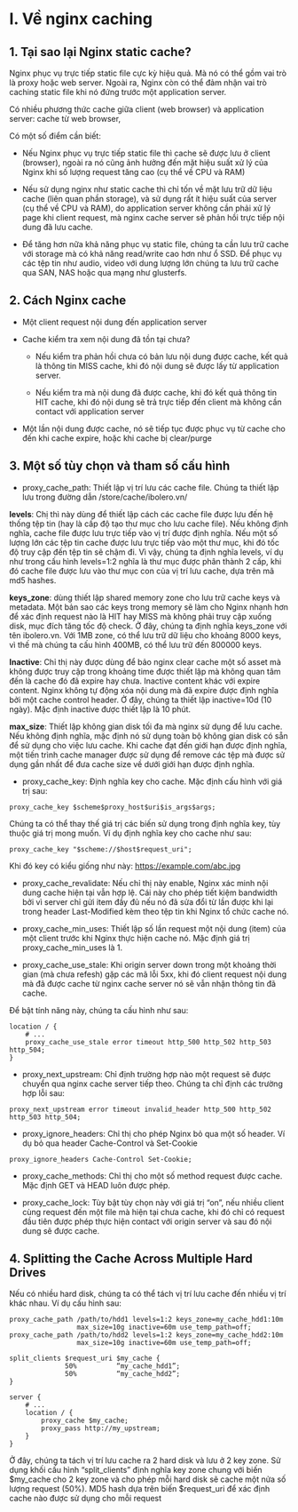 # I. Về nginx caching

## 1. Tại sao lại Nginx static cache?

Nginx phục vụ trực tiếp static file cực kỳ hiệu quả. Mà nó có thể gồm vai trò là proxy hoặc web server. Ngoài ra, Nginx còn có thể đảm nhận vai trò caching static file khi nó đứng trước một application server.

Có nhiều phương thức cache giữa client (web browser) và application server: cache từ web browser,
 
Có một số điểm cần biết:

- Nếu Nginx phục vụ trực tiếp static file thì cache sẽ được lưu ở client (browser), ngoài ra nó cũng ảnh hưởng đến mặt hiệu suất xử lý của Nginx khi số lượng request tăng cao (cụ thể về CPU và RAM)

- Nếu sử dụng nginx như static cache thì chỉ tốn về mặt lưu trữ dữ liệu cache (liên quan phần storage), và sử dụng rất ít hiệu suất của server (cụ thể về CPU và RAM), do application server không cần phải xử lý page khi client request, mà nginx cache server sẽ phản hồi trực tiếp nội dung đã lưu cache.

- Để tăng hơn nữa khả năng phục vụ static file, chúng ta cần lưu trữ cache với storage mà có khả năng read/write cao hơn như ổ SSD. Để phục vụ các tệp tin như audio, video với dung lượng lớn chúng ta lưu trữ cache qua SAN, NAS hoặc qua mạng như glusterfs.

## 2. Cách Nginx cache

- Một client request nội dung đến application server

- Cache kiểm tra xem nội dung đã tồn tại chưa?

	+ Nếu kiểm tra phản hồi chưa có bản lưu nội dung được cache, kết quả là thông tin MISS cache, khi đó nội dung sẽ được lấy từ application server.

	+ Nếu kiểm tra mà nội dung đã được cache, khi đó kết quả thông tin HIT cache, khi đó nội dung sẽ trả trực tiếp đến client mà không cần contact với application server

- Một lần nội dung được cache, nó sẽ tiếp tục được phục vụ từ cache cho đến khi cache expire, hoặc khi cache bị clear/purge

## 3. Một số tùy chọn và tham số cấu hình

- proxy_cache_path: Thiết lập vị trí lưu các cache file. Chúng ta thiết lập lưu trong đường dẫn /store/cache/ibolero.vn/

**levels**: Chị thì này dùng để thiết lập cách các cache file được lưu đến hệ thống tệp tin (hay là cấp độ tạo thư mục cho lưu cache file). Nếu không định nghĩa, cache file được lưu trực tiếp vào vị trí được định nghĩa. Nếu một số lượng lớn các tệp tin cache được lưu trực tiếp vào một thư mục, khi đó tốc độ truy cập đến tệp tin sẽ chậm đi. Vì vậy, chúng ta định nghĩa levels, ví dụ như trong cấu hình levels=1:2 nghĩa là thư mục được phân thành 2 cấp, khi đó cache file được lưu vào thư mục con của vị trí lưu cache, dựa trên mã md5 hashes.

**keys_zone**: dùng thiết lập shared memory zone cho lưu trữ cache keys và metadata.  Một bản sao các keys trong memory sẽ làm cho Nginx nhanh hơn để xác định request nào là HIT hay MISS mà không phải truy cập xuống disk, mục đích tăng tốc độ check. Ở đây, chúng ta định nghĩa keys_zone với tên ibolero.vn. Với 1MB zone, có thể lưu trữ dữ liệu cho khoảng 8000 keys, vì thế mà chúng ta cấu hình 400MB, có thể lưu trữ đến 800000 keys.

**Inactive**: Chỉ thị này được dùng để bảo nginx clear cache một số asset mà không được truy cập trong khoảng time được thiết lập mà không quan tâm đến là cache đó đã expire hay chưa. Inactive content khác với expire content. Nginx không tự động xóa nội dung mà đã expire được định nghĩa bởi một cache control header. Ở đây, chúng ta thiết lập inactive=10d (10 ngày). Mặc định inactive được thiết lập là 10 phút.

**max_size**: Thiết lập không gian disk tối đa mà nginx sử dụng để lưu cache. Nếu không định nghĩa, mặc định nó sử dụng toàn bộ không gian disk có sẵn để sử dụng cho việc lưu cache. Khi cache đạt đến giới hạn được định nghĩa, một tiến trình cache manager được sử dụng để remove các tệp mà được sử dụng gần nhất để đưa cache size về dưới giới hạn được định nghĩa.

- proxy_cache_key: Định nghĩa key cho cache. Mặc định cấu hình với giá trị sau:

`proxy_cache_key $scheme$proxy_host$uri$is_args$args;`

Chúng ta có thể thay thế giá trị các biến sử dụng trong định nghĩa key, tùy thuộc giá trị mong muốn. Ví dụ định nghĩa key cho cache như sau:

`proxy_cache_key "$scheme://$host$request_uri";`

Khi đó key có kiểu giống như này: https://example.com/abc.jpg

- proxy_cache_revalidate: Nếu chỉ thị này enable, Nginx xác minh nội dung cache hiện tại vẫn hợp lệ. Cái này cho phép tiết kiệm bandwidth bởi vì server chỉ gửi item đầy đủ nếu nó đã sửa đổi từ lần được khi lại trong header Last-Modified kèm theo tệp tin khi Nginx tổ chức cache nó.

- proxy_cache_min_uses: Thiết lập số lần request một nội dung (item) của một client trước khi Nginx thực hiện cache nó. Mặc định giá trị proxy_cache_min_uses là 1. 

- proxy_cache_use_stale:  Khi origin server down trong một khoảng thời gian (mà chưa refesh) gặp các mã lỗi 5xx, khi đó client request nội dung mà đã được cache từ nginx cache server nó sẽ vẫn nhận thông tin đã cache.

Để bật tính năng này, chúng ta cấu hình như sau:

```
location / {
    # ...
    proxy_cache_use_stale error timeout http_500 http_502 http_503 http_504;
}
```

- proxy_next_upstream: Chỉ định trường hợp nào một request sẽ được chuyển qua nginx cache server tiếp theo. Chúng ta chỉ định các trường hợp lỗi sau:

`proxy_next_upstream error timeout invalid_header http_500 http_502 http_503 http_504;`

- proxy_ignore_headers: Chỉ thị cho phép Nginx bỏ qua một số header. Ví dụ bỏ qua header Cache-Control và Set-Cookie

`proxy_ignore_headers Cache-Control Set-Cookie;`

- proxy_cache_methods: Chỉ thị cho một số method request được cache. Mặc định GET và HEAD luôn được phép.

- proxy_cache_lock: Tùy bật tùy chọn này với giá trị “on”, nếu nhiều client cùng request đến một file mà hiện tại chưa cache, khi đó chỉ có request đầu tiên được phép thực hiện contact với origin server và sau đó nội dung sẽ được cache.

## 4. Splitting the Cache Across Multiple Hard Drives

Nếu có nhiều hard disk, chúng ta có thể tách vị trí lưu cache đến nhiều vị trí khác nhau. Ví dụ cấu hình sau:

```
proxy_cache_path /path/to/hdd1 levels=1:2 keys_zone=my_cache_hdd1:10m
                 max_size=10g inactive=60m use_temp_path=off;
proxy_cache_path /path/to/hdd2 levels=1:2 keys_zone=my_cache_hdd2:10m
                 max_size=10g inactive=60m use_temp_path=off;

split_clients $request_uri $my_cache {
              50%          “my_cache_hdd1”;
              50%          “my_cache_hdd2”;
}

server {
    # ...
    location / {
        proxy_cache $my_cache;
        proxy_pass http://my_upstream;
    }
}

```

Ở đây, chúng ta tách vị trí lưu cache ra 2 hard disk và lưu ở 2 key zone. Sử dụng khối cấu hình “split_clients” định nghĩa key zone chung với biến $my_cache cho 2 key zone và cho phép mỗi hard disk sẽ cache một nửa số lượng request (50%). MD5 hash dựa trên biến $request_uri để xác định cache nào được sử dụng cho mỗi request
